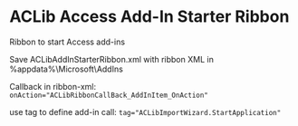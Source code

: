 # ACLib Access Add-In Starter Ribbon
Ribbon to start Access add-ins

Save ACLibAddInStarterRibbon.xml with ribbon XML in %appdata%\Microsoft\AddIns

Callback in ribbon-xml:
`onAction="ACLibRibbonCallBack_AddInItem_OnAction"`

use tag to define add-in call:
`tag="ACLibImportWizard.StartApplication"`
